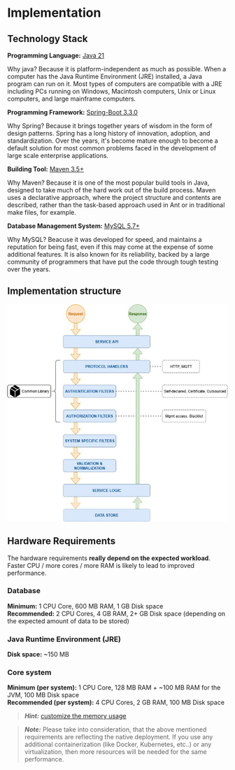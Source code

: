 # Implementation

## Technology Stack

**Programming Language:** [Java 21](https://www.oracle.com/java/technologies/downloads/#java21)

 Why java? Because it is platform-independent as much as possible. When a computer has the Java Runtime Environment (JRE) installed, a Java program can run on it. Most types of computers are compatible with a JRE including PCs running on Windows, Macintosh computers, Unix or Linux computers, and large mainframe computers.

**Programming Framework:** [Spring-Boot 3.3.0](https://spring.io/projects/spring-boot)

Why Spring? Because it brings together years of wisdom in the form of design patterns. Spring has a long history of innovation, adoption, and standardization. Over the years, it's become mature enough to become a default solution for most common problems faced in the development of large scale enterprise applications.

**Building Tool:** [Maven 3.5+](http://maven.apache.org/download.cgi)

Why Maven? Because it is one of the most popular build tools in Java, designed to take much of the hard work out of the build process. Maven uses a declarative approach, where the project structure and contents are described, rather than the task-based approach used in Ant or in traditional make files, for example.

**Database Management System:** [MySQL 5.7+](https://www.mysql.com/)

Why MySQL? Beacuse it was developed for speed, and maintains a reputation for being fast, even if this may come at the expense of some additional features. It is also known for its reliability, backed by a large community of programmers that have put the code through tough testing over the years. 

## Implementation structure

![image of structure](../assets/pics/implementation_structure.jpg)

## Hardware Requirements

The hardware requirements **really depend on the expected workload**. Faster CPU / more cores / more RAM is likely to lead to improved performance.

### Database

**Minimum:** 1 CPU Core, 600 MB RAM, 1 GB Disk space <br />
**Recommended:** 2 CPU Cores, 4 GB RAM, 2+ GB Disk space (depending on the expected amount of data to be stored)

### Java Runtime Environment (JRE)

**Disk space:** ~150 MB

### Core system

**Minimum (per system):** 1 CPU Core, 128 MB RAM + ~100 MB RAM for the JVM, 100 MB Disk space <br />
**Recommended (per system):** 4 CPU Cores, 2 GB RAM, 100 MB Disk space

> _**Hint:**_ [customize the memory usage](../help/faq.md#java-memory-usage)

> _**Note:**_ Please take into consideration, that the above mentioned requirements are reflecting the native deployment. If you use any additional containerization (like Docker, Kubernetes, etc..) or any virtualization, then more resources will be needed for the same performance. 